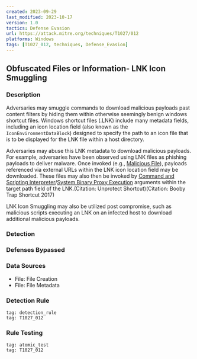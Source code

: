 ```yaml
---
created: 2023-09-29
last_modified: 2023-10-17
version: 1.0
tactics: Defense Evasion
url: https://attack.mitre.org/techniques/T1027/012
platforms: Windows
tags: [T1027_012, techniques, Defense_Evasion]
---
```


## Obfuscated Files or Information- LNK Icon Smuggling

### Description

Adversaries may smuggle commands to download malicious payloads past content filters by hiding them within otherwise seemingly benign windows shortcut files. Windows shortcut files (.LNK) include many metadata fields, including an icon location field (also known as the `IconEnvironmentDataBlock`) designed to specify the path to an icon file that is to be displayed for the LNK file within a host directory. 

Adversaries may abuse this LNK metadata to download malicious payloads. For example, adversaries have been observed using LNK files as phishing payloads to deliver malware. Once invoked (e.g., [Malicious File](https://attack.mitre.org/techniques/T1204/002)), payloads referenced via external URLs within the LNK icon location field may be downloaded. These files may also then be invoked by [Command and Scripting Interpreter](https://attack.mitre.org/techniques/T1059)/[System Binary Proxy Execution](https://attack.mitre.org/techniques/T1218) arguments within the target path field of the LNK.(Citation: Unprotect Shortcut)(Citation: Booby Trap Shortcut 2017)

LNK Icon Smuggling may also be utilized post compromise, such as malicious scripts executing an LNK on an infected host to download additional malicious payloads. 


### Detection




### Defenses Bypassed



### Data Sources

  - File: File Creation
  -  File: File Metadata
### Detection Rule

```query
tag: detection_rule
tag: T1027_012
```

### Rule Testing

```query
tag: atomic_test
tag: T1027_012
```
